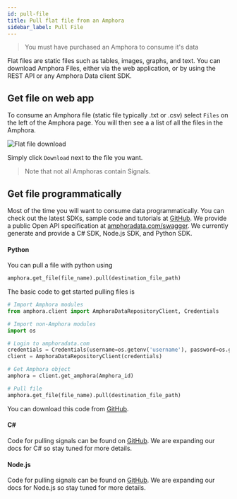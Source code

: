 ```yaml
---
id: pull-file
title: Pull flat file from an Amphora
sidebar_label: Pull File
---
```


> You must have purchased an Amphora to consume it's data

Flat files are static files such as tables, images, graphs, and text. You can download Amphora Files, either via the web application, or by using the REST API or any Amphora Data client SDK.

## Get file on web app

To consume an Amphora file (static file typically .txt or .csv) select `Files` on the left of the Amphora page. You will then see a a list of all the files in the Amphora. 

![Flat file download](/img/Flat_file_download.PNG)

Simply click `Download` next to the file you want.

> Note that not all Amphoras contain Signals.

## Get file programmatically 

Most of the time you will want to consume data programmatically. You can check out the latest SDKs, sample code and tutorials at [GitHub](https://github.com/amphoradata). We provide a public Open API specification at [amphoradata.com/swagger](https://beta.amphoradata.com/swagger/). We currently generate and provide a C# SDK, Node.js SDK, and Python SDK.

#### Python

You can pull a file with python using
```py
amphora.get_file(file_name).pull(destination_file_path)
```

The basic code to get started pulling files is
```py
# Import Amphora modules
from amphora.client import AmphoraDataRepositoryClient, Credentials

# Import non-Amphora modules
import os

# Login to amphoradata.com
credentials = Credentials(username=os.getenv('username'), password=os.getenv('password')) 
client = AmphoraDataRepositoryClient(credentials)

# Get Amphora object
amphora = client.get_amphora(Amphora_id) 

# Pull file
amphora.get_file(file_name).pull(destination_file_path)
```
You can download this code from [GitHub](https://github.com/amphoradata/samples/blob/master/generic_templates/Pull_a_file.py).

#### C#
Code for pulling signals can be found on [GitHub](https://github.com/amphoradata/dotnet-sdk/tree/master/sample). We are expanding our docs for C# so stay tuned for more details.

#### Node.js
Code for pulling signals can be found on [GitHub](https://github.com/amphoradata/nodejs-sdk/tree/master/samples). We are expanding our docs for Node.js so stay tuned for more details.